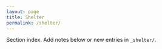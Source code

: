 ```yaml
---
layout: page
title: Shelter
permalink: /shelter/
---
```

Section index. Add notes below or new entries in `_shelter/`.
